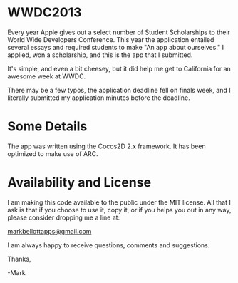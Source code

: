 WWDC2013
========

Every year Apple gives out a select number of Student Scholarships to their World Wide Developers Conference. 
This year the application entailed several essays and required students to make "An app about ourselves."
I applied, won a scholarship, and this is the app that I submitted. 

It's simple, and even a bit cheesey, but it did help me get to California for an awesome week at WWDC.

There may be a few typos, the application deadline fell on finals week, and I literally submitted my 
application minutes before the deadline.

Some Details
============

The app was written using the Cocos2D 2.x framework. It has been optimized to make use of ARC.

Availability and License
========================

I am making this code available to the public under the MIT license. All that I ask is that if you choose to use it, copy it, or if you helps you out in any way, please consider dropping me a line at:

markbellottapps@gmail.com

I am always happy to receive questions, comments and suggestions.

Thanks,

-Mark
 
